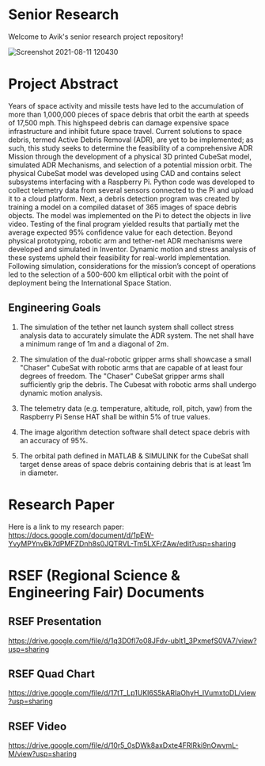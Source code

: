 # Senior Research
Welcome to Avik's senior research project repository!

![Screenshot 2021-08-11 120430](https://user-images.githubusercontent.com/66737209/129063945-218a03af-127b-43a1-a220-23b57edb122d.png)


# Project Abstract
Years of space activity and missile tests have led to the accumulation of more than 1,000,000 pieces of space debris that orbit the earth at speeds of 17,500 mph. This highspeed debris can damage expensive space infrastructure and inhibit future space travel. Current solutions to space debris, termed Active Debris Removal (ADR), are yet to be implemented; as such, this study seeks to determine the feasibility of a comprehensive ADR Mission through the development of a physical 3D printed CubeSat model, simulated ADR Mechanisms, and selection of a potential mission orbit. The physical CubeSat model was developed using CAD and contains select subsystems interfacing with a Raspberry Pi. Python code was developed to collect telemetry data from several sensors connected to the Pi and upload it to a cloud platform. Next, a debris detection program was created by training a model on a compiled dataset of 365 images of space debris objects. The model was implemented on the Pi to detect the objects in live video. Testing of the final program yielded results that partially met the average expected 95% confidence value for each detection. Beyond physical prototyping, robotic arm and tether-net ADR mechanisms were developed and simulated in Inventor. Dynamic motion and stress analysis of these systems upheld their feasibility for real-world implementation. Following simulation, considerations for the mission’s concept of operations led to the selection of a 500-600 km elliptical orbit with the point of deployment being the International Space Station.  

## Engineering Goals
1. The simulation of the tether net launch system shall collect stress analysis data to accurately simulate the ADR system. The net shall have a minimum range of 1m and a diagonal of 2m.  

2. The simulation of the dual-robotic gripper arms shall showcase a small "Chaser" CubeSat with robotic arms that are capable of at least four degrees of freedom. The "Chaser" CubeSat gripper arms shall sufficiently grip the debris. The Cubesat with robotic arms shall undergo dynamic motion analysis.

4. The telemetry data (e.g. temperature, altitude, roll, pitch, yaw) from the Raspberry Pi Sense HAT shall be within 5% of true values.   

5. The image algorithm detection software shall detect space debris with an accuracy of 95%.    

6. The orbital path defined in MATLAB & SIMULINK for the CubeSat shall target dense areas of space debris containing debris that is at least 1m in diameter. 
 

# Research Paper
Here is a link to my research paper: <https://docs.google.com/document/d/1pEW-YvyMPYnvBk7dPMFZDnh8s0JQTRVL-Tm5LXFrZAw/edit?usp=sharing>

# RSEF (Regional Science & Engineering Fair) Documents
## RSEF Presentation
https://drive.google.com/file/d/1q3D0fl7o08JFdv-ublt1_3PxmefS0VA7/view?usp=sharing
## RSEF Quad Chart
https://drive.google.com/file/d/17tT_Lp1UKl6S5kARIaOhyH_IVumxtoDL/view?usp=sharing
## RSEF Video
https://drive.google.com/file/d/10r5_0sDWk8axDxte4FRlRki9nOwvmL-M/view?usp=sharing
